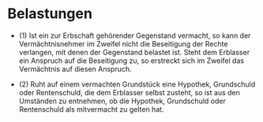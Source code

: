 # Belastungen

- (1) Ist ein zur Erbschaft gehörender Gegenstand vermacht, so kann der Vermächtnisnehmer im Zweifel nicht die Beseitigung der Rechte verlangen, mit denen der Gegenstand belastet ist. Steht dem Erblasser ein Anspruch auf die Beseitigung zu, so erstreckt sich im Zweifel das Vermächtnis auf diesen Anspruch.

- (2) Ruht auf einem vermachten Grundstück eine Hypothek, Grundschuld oder Rentenschuld, die dem Erblasser selbst zusteht, so ist aus den Umständen zu entnehmen, ob die Hypothek, Grundschuld oder Rentenschuld als mitvermacht zu gelten hat.

